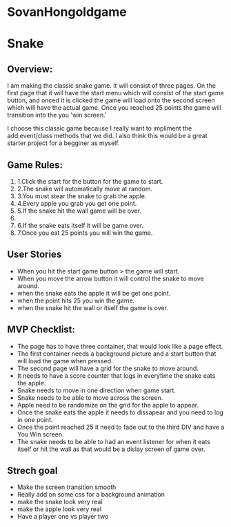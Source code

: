 # SovanHongoldgame
<h1>Snake</h1>

<h2>Overview:</h2>
I am making the classic snake game.  It will consist of three pages.  On the first page that it will have the start menu which will consist of the start game button, and onced it is clicked the game will load onto the second screen which will have the actual game.  Once you reached 25 points the game will transition into the you 'win screen.'
  
I choose this classic game because I really want to impliment the add.event/class methods that we did.  I also think this would be a great starter project for a begginer as myself.
  
  <h2>Game Rules:</h2>
  <ol>
  <li>1.Click the start for the button for the game to start.</li>
  <li>2.The snake will automatically move at random.</li>
  <li>3.You must stear the snake to grab the apple.</li>
  <li>4.Every apple you grab you get one point.</li>
  <li>5.If the snake hit the wall game will be over.<li>
  <li>6.If the snake eats itself it will be game over.</li>
  <li>7.Once you eat 25 points you will win the game.</li>
  </ol>
  
  <h2>User Stories</h2>
  <ul>
  <li>When you hit the start game button > the game will start.</li>
  <li>When you move the arrow button it will control the snake to move around.</li>
  <li>when the snake eats the apple it will be get one point. </li>
  <li>when the point hits 25 you win the game.</li>
  <li>when the snake hit the wall or itself the game is over.</li>
  </ul>
  
  <h2> MVP Checklist:</h2>
  <ul>
  <li>The page has to have three container, that would look like a page effect.</li>
  <li>The first container needs a background picture and a start button that will load the game when pressed.</li>
  <li>The second page will have a grid for the snake to move around.</li>
  <li>It needs to have a score counter that logs in everytime the snake eats the apple.</li>
  <li>Snake needs to move in one direction when game start. </li>
  <li>Snake needs to be able to move across the screen. </li>
  <li>Apple need to be randomize on the grid for the apple to appear.</li>
  <li>Once the snake eats the apple it needs to dissapear and you need to log in one point.</li>
  <li>Once the point reached 25 it need to fade out to the third DIV and have a You Win screen. </li>
  <li>The snake needs to be able to had an event listener for when it eats itself or hit the wall as that would be a dislay screen of game over.</li> 
  </ul>
  
  
  <h2>Strech goal </h2>
  <ul>
  <li>Make the screen transition smooth</li>
  <li>Really add on some css for a background animation</li> 
  <li>make the snake look very real</li>
  <li>make the apple look very real</li>
  <li>Have a player one vs player two</li>
  </ul>
  
  
  
  
  
  
  

